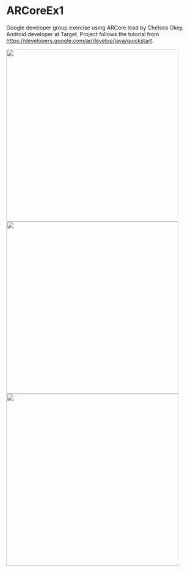 # ARCoreEx1
Google developer group exercise using ARCore lead by Chelsea Okey, Android developer at Target.
Project follows the tutorial from https://developers.google.com/ar/develop/java/quickstart.

<img width="450" src="https://user-images.githubusercontent.com/1282659/50740811-0b23de00-11ba-11e9-99ff-3740f759bd1e.png">
<img width="450" src="https://user-images.githubusercontent.com/1282659/50740812-0b23de00-11ba-11e9-8502-d13d2d949605.png">
<img width="450" src="https://user-images.githubusercontent.com/1282659/50740813-0c550b00-11ba-11e9-8795-67617d109578.png">
